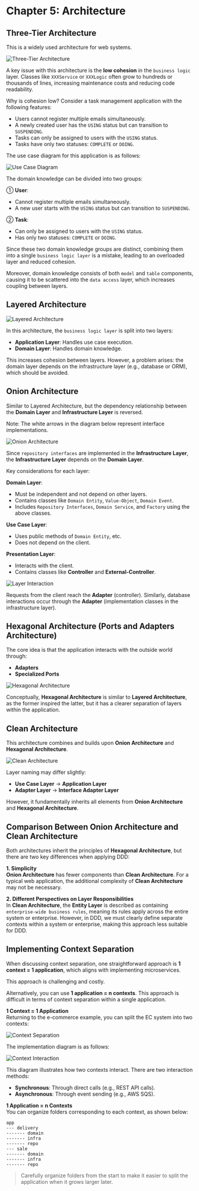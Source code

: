 # Chapter 5: Architecture

## Three-Tier Architecture

This is a widely used architecture for web systems.

![Three-Tier Architecture](https://github.com/tuananhhedspibk/tuananhhedspibk.github.io/assets/15076665/a204467f-0bd8-4a0a-a4e5-3fc0bd558c3b)

A key issue with this architecture is the **low cohesion** in the `business logic` layer. Classes like `XXXService` or `XXXLogic` often grow to hundreds or thousands of lines, increasing maintenance costs and reducing code readability.

Why is cohesion low? Consider a task management application with the following features:
- Users cannot register multiple emails simultaneously.
- A newly created user has the `USING` status but can transition to `SUSPENDING`.
- Tasks can only be assigned to users with the `USING` status.
- Tasks have only two statuses: `COMPLETE` or `DOING`.

The use case diagram for this application is as follows:

![Use Case Diagram](https://github.com/tuananhhedspibk/tuananhhedspibk.github.io/assets/15076665/fc517506-8f67-4ac4-86e1-0fc815fb6c35)

The domain knowledge can be divided into two groups:

① **User**:
- Cannot register multiple emails simultaneously.
- A new user starts with the `USING` status but can transition to `SUSPENDING`.

② **Task**:
- Can only be assigned to users with the `USING` status.
- Has only two statuses: `COMPLETE` or `DOING`.

Since these two domain knowledge groups are distinct, combining them into a single `business logic layer` is a mistake, leading to an overloaded layer and reduced cohesion.

Moreover, domain knowledge consists of both `model` and `table` components, causing it to be scattered into the `data access` layer, which increases coupling between layers.

## Layered Architecture

![Layered Architecture](https://github.com/tuananhhedspibk/tuananhhedspibk.github.io/assets/15076665/a204467f-0bd8-4a0a-a4e5-3fc0bd558c3b)

In this architecture, the `business logic layer` is split into two layers:
- **Application Layer**: Handles use case execution.
- **Domain Layer**: Handles domain knowledge.

This increases cohesion between layers. However, a problem arises: the domain layer depends on the infrastructure layer (e.g., database or ORM), which should be avoided.

## Onion Architecture

Similar to Layered Architecture, but the dependency relationship between the **Domain Layer** and **Infrastructure Layer** is reversed.

Note: The white arrows in the diagram below represent interface implementations.

![Onion Architecture](https://github.com/tuananhhedspibk/tuananhhedspibk.github.io/assets/15076665/04c47574-7338-4080-bd74-d984485c41e2)

Since `repository interfaces` are implemented in the **Infrastructure Layer**, the **Infrastructure Layer** depends on the **Domain Layer**.

Key considerations for each layer:

**Domain Layer**:
- Must be independent and not depend on other layers.
- Contains classes like `Domain Entity`, `Value-Object`, `Domain Event`.
- Includes `Repository Interfaces`, `Domain Service`, and `Factory` using the above classes.

**Use Case Layer**:
- Uses public methods of `Domain Entity`, etc.
- Does not depend on the client.

**Presentation Layer**:
- Interacts with the client.
- Contains classes like **Controller** and **External-Controller**.

![Layer Interaction](https://github.com/tuananhhedspibk/tuananhhedspibk.github.io/assets/15076665/b764c98c-d332-4e95-8f7a-992d3d4f4f65)

Requests from the client reach the **Adapter** (controller). Similarly, database interactions occur through the **Adapter** (implementation classes in the infrastructure layer).

## Hexagonal Architecture (Ports and Adapters Architecture)

The core idea is that the application interacts with the outside world through:
- **Adapters**
- **Specialized Ports**

![Hexagonal Architecture](https://user-images.githubusercontent.com/15076665/174482537-dc017d93-6ff8-4baa-b14a-f9b086bd75a2.png)

Conceptually, **Hexagonal Architecture** is similar to **Layered Architecture**, as the former inspired the latter, but it has a clearer separation of layers within the application.

## Clean Architecture

This architecture combines and builds upon **Onion Architecture** and **Hexagonal Architecture**.

![Clean Architecture](https://user-images.githubusercontent.com/15076665/175429364-68f2d02f-2956-4278-8ea6-c84ae3377139.png)

Layer naming may differ slightly:
- **Use Case Layer** → **Application Layer**
- **Adapter Layer** → **Interface Adapter Layer**

However, it fundamentally inherits all elements from **Onion Architecture** and **Hexagonal Architecture**.

## Comparison Between Onion Architecture and Clean Architecture

Both architectures inherit the principles of **Hexagonal Architecture**, but there are two key differences when applying DDD:

**1. Simplicity**  
**Onion Architecture** has fewer components than **Clean Architecture**. For a typical web application, the additional complexity of **Clean Architecture** may not be necessary.

**2. Different Perspectives on Layer Responsibilities**  
In **Clean Architecture**, the **Entity Layer** is described as containing `enterprise-wide business rules`, meaning its rules apply across the entire system or enterprise. However, in DDD, we must clearly define separate contexts within a system or enterprise, making this approach less suitable for DDD.

## Implementing Context Separation

When discussing context separation, one straightforward approach is **1 context = 1 application**, which aligns with implementing microservices.

This approach is challenging and costly.

Alternatively, you can use **1 application = n contexts**. This approach is difficult in terms of context separation within a single application.

**1 Context = 1 Application**  
Returning to the e-commerce example, you can split the EC system into two contexts:

![Context Separation](https://github.com/tuananhhedspibk/tuananhhedspibk.github.io/assets/15076665/a1431a07-67f3-4c0b-96ff-91d4455f1952)

The implementation diagram is as follows:

![Context Interaction](https://github.com/tuananhhedspibk/tuananhhedspibk.github.io/assets/15076665/c951cd08-c2ef-4b4b-abfe-803eff897fed)

This diagram illustrates how two contexts interact. There are two interaction methods:
- **Synchronous**: Through direct calls (e.g., REST API calls).
- **Asynchronous**: Through event sending (e.g., AWS SQS).

**1 Application = n Contexts**  
You can organize folders corresponding to each context, as shown below:

```
app
--- delivery
------- domain
------- infra
------- repo
--- sale
------- domain
------- infra
------- repo
```

> Carefully organize folders from the start to make it easier to split the application when it grows larger later.
